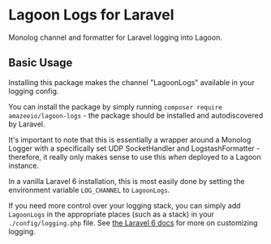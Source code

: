 # Lagoon Logs for Laravel
Monolog channel and formatter for Laravel logging into Lagoon.

## Basic Usage

Installing this package makes the channel "LagoonLogs" available in your logging config.

You can install the package by simply running `composer require amazeeio/lagoon-logs` - the package should be installed and autodiscovered by Laravel.

It's important to note that this is essentially a wrapper around a Monolog Logger with a specifically set UDP SocketHandler and LogstashFormatter - therefore, it really only makes sense to use this _when_ deployed to a Lagoon instance.

In a vanilla Laravel 6 installation, this is most easily done by setting the environment variable `LOG_CHANNEL` to `LagoonLogs`.

If you need more control over your logging stack, you can simply add `LagoonLogs` in the appropriate places (such as a stack) in your `./config/logging.php` file.
See [the Laravel 6 docs](https://laravel.com/docs/6.x/logging) for more on customizing logging.
